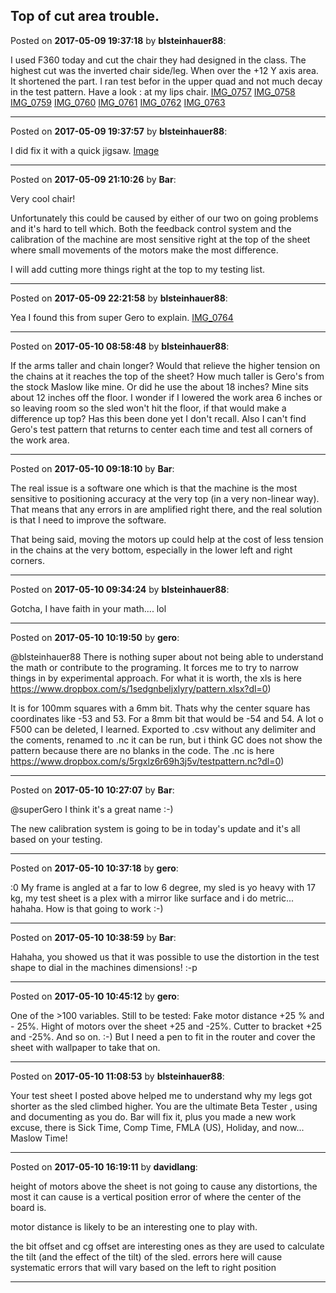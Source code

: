 ## Top of cut area trouble.
Posted on **2017-05-09 19:37:18** by **blsteinhauer88**:

I used F360 today and cut the chair they had designed in the class. The highest cut was the inverted chair side/leg. When over the +12 Y axis area. It shortened the part. I ran test befor in the upper quad and not much decay in the test pattern. Have a look : at my lips chair. [IMG_0757](/images/k6/k6gk_img_0757.jpg.jpg) [IMG_0758](/images/hd/hdpz_img_0758.jpg.jpg) [IMG_0759](/images/co/coa8_img_0759.jpg.jpg) [IMG_0760](/images/8n/8noy_img_0760.jpg.jpg) [IMG_0761](/images/mj/mjur_img_0761.jpg.jpg) [IMG_0762](/images/xt/xts8_img_0762.jpg.jpg) [IMG_0763](/images/jp/jpnt_img_0763.jpg.jpg)

---

Posted on **2017-05-09 19:37:57** by **blsteinhauer88**:

I did fix it with a quick jigsaw. [Image](/images/wr/wral_image.jpg.jpg)

---

Posted on **2017-05-09 21:10:26** by **Bar**:

Very cool chair!



Unfortunately this could be caused by either of our two on going problems and it's hard to tell which. Both the feedback control system and the calibration of the machine are most sensitive right at the top of the sheet where small movements of the motors make the most difference.



I will add cutting more things right at the top to my testing list.

---

Posted on **2017-05-09 22:21:58** by **blsteinhauer88**:

Yea I found this from super Gero to explain.  [IMG_0764](/images/t6/t6pn_img_0764.png.jpg)

---

Posted on **2017-05-10 08:58:48** by **blsteinhauer88**:

If the arms taller and chain longer?  Would that relieve the higher tension on the chains at it reaches the top of the sheet?  How much taller is Gero's from the stock Maslow like mine.  Or did he use the about 18 inches?  Mine sits about 12 inches off the floor.  I wonder if I lowered the work area 6 inches or so leaving room so the sled won't hit the floor, if that would make a difference up top?  Has this been done yet I don't recall.  Also I can't find Gero's test pattern that returns to center each time and test all corners of the work area.

---

Posted on **2017-05-10 09:18:10** by **Bar**:

The real issue is a software one which is that the machine is the most sensitive to positioning accuracy at the very top (in a very non-linear way). That means that any errors in are amplified right there, and the real solution is that I need to improve the software.



That being said, moving the motors up could help at the cost of less tension in the chains at the very bottom, especially in the lower left and right corners.

---

Posted on **2017-05-10 09:34:24** by **blsteinhauer88**:

Gotcha,  I have faith in your math.... lol

---

Posted on **2017-05-10 10:19:50** by **gero**:

@blsteinhauer88 There is nothing super about not being able to understand the math or contribute to the programing. It forces me to try to narrow things in by experimental approach. For what it is worth, the xls is here https://www.dropbox.com/s/1sedgnbeljxlyry/pattern.xlsx?dl=0) 

It is for 100mm squares with a 6mm bit. Thats why the center square has coordinates like -53 and 53. For a 8mm bit that would be -54 and 54. A lot o F500 can be deleted, I learned. Exported to .csv without any delimiter and the coments, renamed to .nc it can be run, but i think GC does not show the pattern because there are no blanks in the code.  The .nc is here https://www.dropbox.com/s/5rgxlz6r69h3j5v/testpattern.nc?dl=0)

---

Posted on **2017-05-10 10:27:07** by **Bar**:

@superGero I think it's a great name :-)



The new calibration system is going to be in today's update and it's all based on your testing.

---

Posted on **2017-05-10 10:37:18** by **gero**:

:0 My frame is angled at a far to low 6 degree, my sled is yo heavy with 17 kg, my test sheet is a plex with a mirror like surface and i do metric... hahaha. How is that going to work :-)

---

Posted on **2017-05-10 10:38:59** by **Bar**:

Hahaha, you showed us that it was possible to use the distortion in the test shape to dial in the machines dimensions!  :-p

---

Posted on **2017-05-10 10:45:12** by **gero**:

One of the >100 variables. Still to be tested: Fake motor distance +25 % and - 25%. Hight of motors over the sheet +25 and -25%. Cutter to bracket +25 and -25%. And so on. :-) But I need a pen to fit in the router and cover the sheet with wallpaper to take that on.

---

Posted on **2017-05-10 11:08:53** by **blsteinhauer88**:

Your test sheet I posted above helped me to understand why my legs got shorter as the sled climbed higher.   You are the ultimate Beta Tester , using and documenting as you do.  Bar will fix it, plus you made a new work excuse, there is Sick Time, Comp Time, FMLA (US), Holiday, and now... Maslow Time!

---

Posted on **2017-05-10 16:19:11** by **davidlang**:

height of motors above the sheet is not going to cause any distortions, the most it can cause is a vertical position error of where the center of the board is.



motor distance  is likely to be an interesting one to play with.



the bit offset and cg offset are interesting ones as they are used to calculate the tilt (and the effect of the tilt) of the sled. errors here will cause systematic errors that will vary based on the left to right position

---

